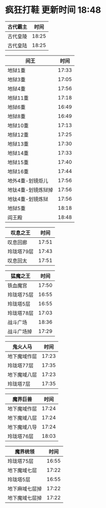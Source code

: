 # 疯狂打鞋 更新时间 18:48

| 古代霸主   | 时间    |
|--------|-------|
| 古代皇陵 | 18:25 |
| 古代皇陆 | 18:25 |

| 间王   | 时间    |
|--------|-------|
| 地狱1重 | 17:33 |
| 地狱3重 | 17:05 |
| 地狱4重 | 17:56 |
| 地狱11重 | 17:18 |
| 地狱6重 | 16:49 |
| 地狱8重 | 16:49 |
| 地狱10重 | 17:13 |
| 地狱12重 | 17:25 |
| 地狱13重 | 17:30 |
| 地狱14重 | 17:33 |
| 地狱15重 | 17:40 |
| 地狱16重 | 17:44 |
| 地外4重-划镜炬儿 | 17:56 |
| 地钛4重-划镜炼狱掉 | 17:56 |
| 地钛4重-划镜炼狱 | 17:56 |
| 地狱5重 | 18:18 |
| 阎王殿 | 18:48 |

| 叹息之王   | 时间    |
|--------|-------|
| 叹息回廊 | 17:51 |
| 玲珑塔79层 | 17:43 |
| 叹息回太 | 17:51 |

| 猛魔之王   | 时间    |
|--------|-------|
| 铁血魔宫 | 17:50 |
| 玲珑塔75层 | 16:55 |
| 玲珑塔5层 | 16:55 |
| 玲珑塔78层 | 17:03 |
| 战斗广场 | 18:36 |
| 战斗广场掉 | 17:29 |

| 鬼火人马   | 时间    |
|--------|-------|
| 地下魔域作层 | 17:23 |
| 玲珑塔77层 | 17:35 |
| 地下魔域八层 | 17:23 |
| 玲珑塔7层 | 17:35 |

| 魔界巨兽   | 时间    |
|--------|-------|
| 地下魔域作层 | 17:24 |
| 地下魔域八层 | 17:24 |
| 地下魔域八导 | 17:24 |
| 玲珑塔76层 | 18:03 |

| 魔界统领   | 时间    |
|--------|-------|
| 玲珑塔75层 | 16:55 |
| 地下魔域七层 | 17:22 |
| 玲珑塔5层 | 16:55 |
| 地下麻域七层掉 | 17:22 |
| 地下魔域七层掉 | 17:22 |